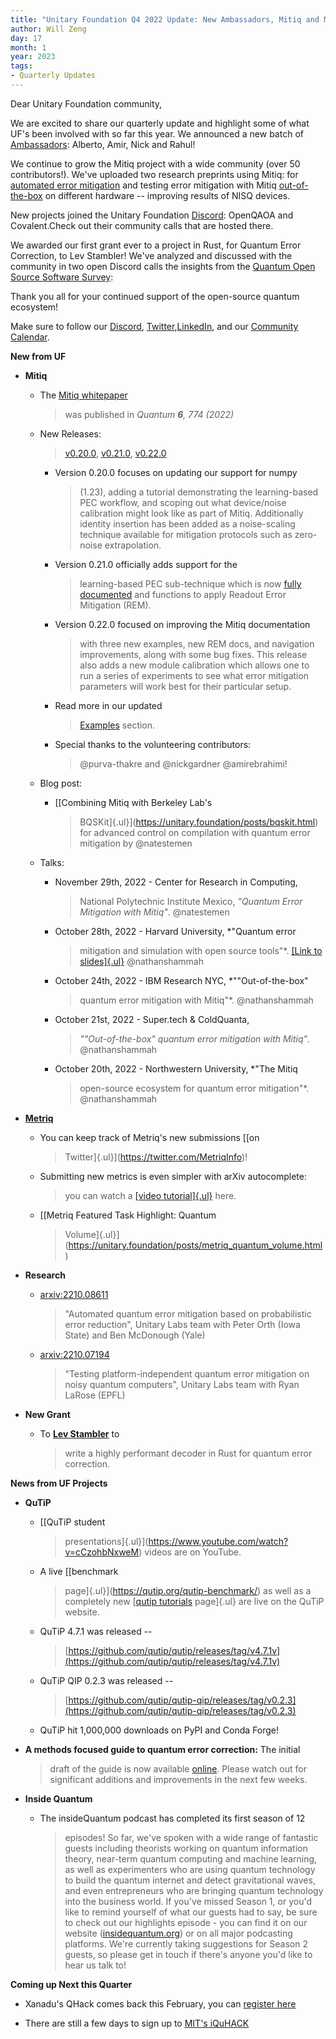 ```yaml
---
title: "Unitary Foundation Q4 2022 Update: New Ambassadors, Mitiq and Metriq updates, research, and project community calls"
author: Will Zeng
day: 17
month: 1
year: 2023
tags:
- Quarterly Updates
---
```


Dear Unitary Foundation community,

We are excited to share our quarterly update and highlight some of what
UF's been involved with so far this year. We announced a new batch of
[Ambassadors](https://unitary.foundation/posts/2022_ambassadors.html):
Alberto, Amir, Nick and Rahul!

We continue to grow the Mitiq project with a wide community (over 50
contributors!). We've uploaded two research preprints using Mitiq: for
[automated error mitigation](https://arxiv.org/abs/2210.08611)
and testing error mitigation with Mitiq
[out-of-the-box](https://arxiv.org/abs/2210.07194) on different
hardware -- improving results of NISQ devices.

New projects joined the Unitary Foundation
[Discord](https://discord.com/invite/JqVGmpkP96): OpenQAOA and
Covalent.Check out their community calls that are hosted there.

We awarded our first grant ever to a project in Rust, for Quantum Error
Correction, to Lev Stambler! We've analyzed and discussed with the community in two open
Discord calls the insights from the [Quantum Open Source Software
Survey](https://unitary.foundation/posts/2022_survey_results.html):

Thank you all for your continued support of the open-source quantum
ecosystem!

Make sure to follow our
[Discord](https://discord.com/invite/JqVGmpkP96),
[Twitter](https://twitter.com/unitaryfund),[LinkedIn](https://www.linkedin.com/company/unitary-fund/),
and our [Community
Calendar](https://calendar.google.com/calendar/u/0/embed?src=c_mgqdq6hj2isi4d6h467kfqvg60@group.calendar.google.com).

**New from UF**

-   **Mitiq**

    -   The [Mitiq whitepaper](https://arxiv.org/abs/2009.04417)
        > was published in *Quantum **6**, 774 (2022)*

    -   New Releases:
        > [v0.20.0](https://github.com/unitaryfund/mitiq/releases/tag/v0.20.0),
        > [v0.21.0](https://github.com/unitaryfund/mitiq/releases/tag/v0.21.0),
        > [v0.22.0](https://github.com/unitaryfund/mitiq/releases/tag/v0.22.0)

        -   Version 0.20.0 focuses on updating our support for numpy
            > (1.23), adding a tutorial demonstrating the learning-based
            > PEC workflow, and scoping out what device/noise
            > calibration might look like as part of Mitiq. Additionally
            > identity insertion has been added as a noise-scaling
            > technique available for mitigation protocols such as
            > zero-noise extrapolation.

        -   Version 0.21.0 officially adds support for the
            > learning-based PEC sub-technique which is now [fully
            > documented](https://mitiq.readthedocs.io/en/latest/guide/pec-3-options.html#applying-learning-based-pec)
            > and functions to apply Readout Error Mitigation (REM).

        -   Version 0.22.0 focused on improving the Mitiq documentation
            > with three new examples, new REM docs, and navigation
            > improvements, along with some bug fixes. This release also
            > adds a new module calibration which allows one to run a
            > series of experiments to see what error mitigation
            > parameters will work best for their particular setup.

        -   Read more in our updated
            > [Examples](https://mitiq.readthedocs.io/en/stable/examples/examples.html)
            > section.

        -   Special thanks to the volunteering contributors:
            > \@purva-thakre and \@nickgardner \@amirebrahimi!

    -   Blog post:

        -   [[Combining Mitiq with Berkeley Lab's
            > BQSKit]{.ul}](https://unitary.foundation/posts/bqskit.html) for
            > advanced control on compilation with quantum error
            > mitigation by \@natestemen

    -   Talks:

        -   November 29th, 2022 - Center for Research in Computing,
            > National Polytechnic Institute Mexico, *\"Quantum Error
            > Mitigation with Mitiq\"*. \@natestemen

        -   October 28th, 2022 - Harvard University, *\"Quantum error
            > mitigation and simulation with open source tools\"*.
            > [[Link to
            > slides]{.ul}](https://docs.google.com/presentation/d/1uUxY7dW8v5Di_xN9OteednKFF1E_OLpxwzvve7psh24/edit?usp=sharing)
            > \@nathanshammah

        -   October 24th, 2022 - IBM Research NYC, *\""Out-of-the-box"
            > quantum error mitigation with Mitiq\"*. \@nathanshammah

        -   October 21st, 2022 - Super.tech & ColdQuanta,
            > *\""Out-of-the-box" quantum error mitigation with
            > Mitiq\"*. \@nathanshammah

        -   October 20th, 2022 - Northwestern University, *\"The Mitiq
            > open-source ecosystem for quantum error mitigation\"*.
            > \@nathanshammah

-   [**Metriq**](https://metriq.info/)

    -   You can keep track of Metriq's new submissions [[on
        > Twitter]{.ul}](https://twitter.com/MetriqInfo)!

    -   Submitting new metrics is even simpler with arXiv autocomplete:
        > you can watch a [[video
        > tutorial]{.ul}](https://www.youtube.com/watch?v=XjLeutpo3v0)
        > here.

    -   [[Metriq Featured Task Highlight: Quantum
        > Volume]{.ul}](https://unitary.foundation/posts/metriq_quantum_volume.html)

-   **Research**

    -   [arxiv:2210.08611](https://arxiv.org/abs/2210.08611)
        > "Automated quantum error mitigation based on probabilistic
        > error reduction", Unitary Labs team with Peter Orth (Iowa
        > State) and Ben McDonough (Yale)

    -   [arxiv:2210.07194](https://arxiv.org/abs/2210.07194)
        > "Testing platform-independent quantum error mitigation on
        > noisy quantum computers", Unitary Labs team with Ryan LaRose
        > (EPFL)

-   **New Grant**

    -   To [**Lev Stambler**](https://github.com/Lev-Stambler) to
        > write a highly performant decoder in Rust for quantum error
        > correction.

**News from UF Projects**

-   **QuTiP**

    -   [[QuTiP student
        > presentations]{.ul}](https://www.youtube.com/watch?v=cCzohbNxweM)
        > videos are on YouTube.

    -   A live [[benchmark
        > page]{.ul}](https://qutip.org/qutip-benchmark/) as well as a
        > completely new [[qutip
        > tutorials](https://qutip.org/qutip-tutorials/) page]{.ul} are
        > live on the QuTiP website.

    -   QuTiP 4.7.1 was released --
        > [https://github.com/qutip/qutip/releases/tag/v4.7.1v](https://github.com/qutip/qutip/releases/tag/v4.7.1v)

    -   QuTiP QIP 0.2.3 was released --
        > [https://github.com/qutip/qutip-qip/releases/tag/v0.2.3](https://github.com/qutip/qutip-qip/releases/tag/v0.2.3)

    -   QuTiP hit 1,000,000 downloads on PyPI and Conda Forge!

-   **A methods focused guide to quantum error correction:** The initial
    > draft of the guide is now available
    > [online](https://abdullahkhalid.com/qecft/). Please watch
    > out for significant additions and improvements in the next few
    > weeks.

-   **Inside Quantum**

    -   The insideQuantum podcast has completed its first season of 12
        > episodes! So far, we\'ve spoken with a wide range of fantastic
        > guests including theorists working on quantum information
        > theory, near-term quantum computing and machine learning, as
        > well as experimenters who are using quantum technology to
        > build the quantum internet and detect gravitational waves, and
        > even entrepreneurs who are bringing quantum technology into
        > the business world. If you\'ve missed Season 1, or you\'d like
        > to remind yourself of what our guests had to say, be sure to
        > check out our highlights episode - you can find it on our
        > website
        > ([insidequantum.org](http://insidequantum.org/)) or on
        > all major podcasting platforms. We\'re currently taking
        > suggestions for Season 2 guests, so please get in touch if
        > there\'s anyone you\'d like to hear us talk to!

**Coming up Next this Quarter**

-   Xanadu's QHack comes back this February, you can [register here](https://qhack.ai/)

-   There are still a few days to sign up to [MIT's iQuHACK](https://www.iquise.mit.edu/iQuHACK/2023-01-27)
